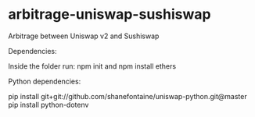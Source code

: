 # arbitrage-uniswap-sushiswap
Arbitrage between Uniswap v2 and Sushiswap

Dependencies: 

Inside the folder run: npm init and npm install ethers


Python dependencies:

pip install git+git://github.com/shanefontaine/uniswap-python.git@master
pip install python-dotenv

